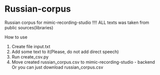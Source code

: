 # Russian-corpus
Russian corpus for mimic-recording-studio
!!!! ALL texts was taken from public sources(libraries)

How to use 
1. Create file input.txt
2. Add some text to it(Please, do not add direct speech)
3. Run create_csv.py
4. Move created russian_corpus.csv to mimic-recording-studio - backend
Or you can just download russian_corpus.csv
